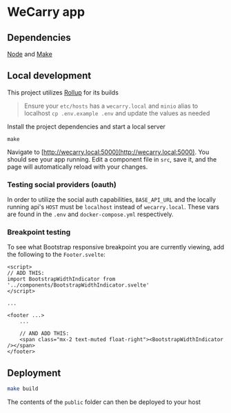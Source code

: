 # WeCarry app

## Dependencies
[Node](https://nodejs.org/en/download) and [Make](https://www.gnu.org/software/make)

## Local development
This project utilizes [Rollup](https://rollupjs.org) for its builds

> Ensure your `etc/hosts` has a `wecarry.local` and `minio` alias to localhost
> `cp .env.example .env` and update the values as needed

Install the project dependencies and start a local server
```
make
``` 

Navigate to [http://wecarry.local:5000](http://wecarry.local:5000). You should see your app running. Edit a component file in `src`, save it, and the page will automatically reload with your changes.

### Testing social providers (oauth)
In order to utilize the social auth capabilities, `BASE_API_URL` and the locally running api's `HOST` must be `localhost` instead of `wecarry.local`.  These vars are found in the `.env` and `docker-compose.yml` respectively.

### Breakpoint testing
To see what Bootstrap responsive breakpoint you are currently viewing, add the following to the `Footer.svelte`:

```
<script>
// ADD THIS:
import BootstrapWidthIndicator from '../components/BootstrapWidthIndicator.svelte'
</script>

...

<footer ...>
    ...

    // AND ADD THIS:
    <span class="mx-2 text-muted float-right"><BootstrapWidthIndicator /></span>
</footer>
```

## Deployment

```bash
make build
```

The contents of the `public` folder can then be deployed to your host
